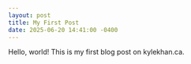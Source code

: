 ```yaml
---
layout: post
title: My First Post
date: 2025-06-20 14:41:00 -0400
---
```

Hello, world! This is my first blog post on kylekhan.ca.